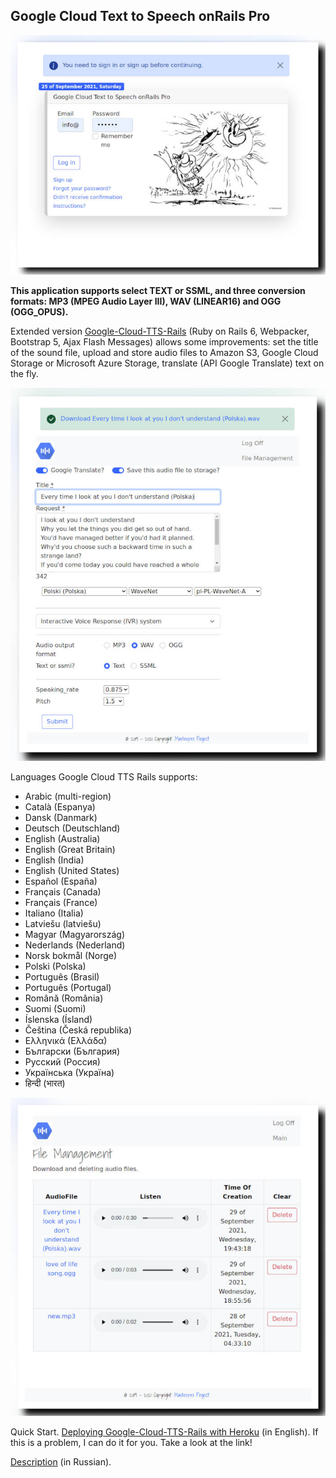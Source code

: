 ## Google Cloud Text to Speech onRails Pro

![Google Cloud Text to Speech onRails Pro](https://github.com/cmirnow/Google-Cloud-Text-to-Speech-Pro/blob/master/public/images/login.jpg)

**This application supports select TEXT or SSML, and three conversion formats: MP3 (MPEG Audio Layer III), WAV (LINEAR16) and OGG (OGG_OPUS).**

Extended version [Google-Cloud-TTS-Rails](https://github.com/cmirnow/Google-Cloud-TTS-Rails) (Ruby on Rails 6, Webpacker, Bootstrap 5, Ajax Flash Messages) allows some improvements: set the title of the sound file, upload and store audio files to Amazon S3, Google Cloud Storage or Microsoft Azure Storage, translate (API Google Translate) text on the fly.

![Google Cloud TTS Rails Pro](https://github.com/cmirnow/Google-Cloud-Text-to-Speech-Pro/blob/master/public/images/main.jpg)

Languages Google Cloud TTS Rails supports:
- Arabic (multi-region)
- Català (Espanya)
- Dansk (Danmark)
- Deutsch (Deutschland)
- English (Australia)
- English (Great Britain)
- English (India)
- English (United States)
- Español (España)
- Français (Canada)
- Français (France)
- Italiano (Italia)
- Latviešu (latviešu)
- Magyar (Magyarország)
- Nederlands (Nederland)
- Norsk bokmål (Norge)
- Polski (Polska)
- Português (Brasil)
- Português (Portugal)
- Română (România)
- Suomi (Suomi)
- Íslenska (Ísland)
- Čeština (Česká republika)
- Ελληνικά (Ελλάδα)
- Български (България)
- Русский (Россия)
- Українська (Україна)
- हिन्दी (भारत)

![Google Cloud TTS Rails Pro](https://github.com/cmirnow/Google-Cloud-Text-to-Speech-Pro/blob/master/public/images/file_management.jpg)

Quick Start. [Deploying Google-Cloud-TTS-Rails with Heroku](https://masterpro.ws/deploying-google-cloud-tts-rails-with-heroku) (in English). If this is a problem, I can do it for you. Take a look at the link!

[Description](https://masterpro.ws/google-cloud-text-to-speech-onrails-pro) (in Russian).

